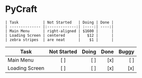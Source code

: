 # PyCraft


    | Task           | Not Started   | Doing | Done |
    | -------------- |:-------------:| :----:| ----:|
    | Main Menu      | right-aligned | $1600 |      |
    | Loading Screen | centered      |   $12 |      |
    | zebra stripes  | are neat      |    $1 |      |

| Task           |  Not Started  | Doing | Done | Buggy |
| -------------- | :-----------: | ----: | ---: | ----: |
| Main Menu      |   [ ]         |  [ ]  | [x]  |  [ ]  |
| Loading Screen |   [ ]         |  [ ]  | [x]  |  [x]  |
